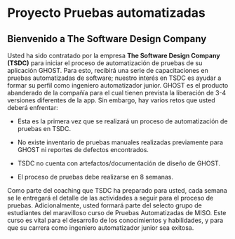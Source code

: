 
# Proyecto Pruebas automatizadas


## Bienvenido a The Software Design Company

Usted ha sido contratado por la empresa **The Software Design Company (TSDC)** para iniciar el proceso de automatización de pruebas de su aplicación GHOST. Para esto, recibirá una serie de capacitaciones en pruebas automatizadas de software; nuestro interés en TSDC es ayudar a formar su perfil como ingeniero automatizador junior.  GHOST es el producto abanderado de la compañía para el cual tienen prevista la liberación de 3-4 versiones diferentes de la app. Sin embargo, hay varios retos que usted deberá enfrentar:
* Esta es la primera vez que se realizará un proceso de automatización de pruebas en TSDC.

* No existe inventario de pruebas manuales realizadas previamente para GHOST ni reportes de defectos encontrados.

* TSDC no cuenta con artefactos/documentación de diseño de GHOST.

* El proceso de pruebas debe realizarse en 8 semanas.


Como parte del coaching que TSDC ha preparado para usted, cada semana se le entregará el detalle de las actividades a seguir para el proceso de pruebas. Adicionalmente, usted formará parte del selecto grupo de estudiantes del maravilloso curso de Pruebas Automatizadas de MISO. Este curso es vital para el desarrollo de los conocimientos y habilidades, y para que su carrera como ingeniero automatizador junior sea exitosa.
